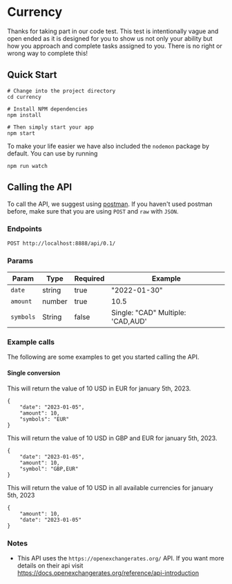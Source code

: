 # Currency

Thanks for taking part in our code test. This test is intentionally vague and open ended as it is designed for you to show us not only your ability but how you approach and complete tasks assigned to you. There is no right or wrong way to complete this!

## Quick Start

```
# Change into the project directory
cd currency

# Install NPM dependencies
npm install

# Then simply start your app
npm start
```

To make your life easier we have also included the `nodemon` package by default. You can use by running

```
npm run watch
```

## Calling the API

To call the API, we suggest using [postman](https://chrome.google.com/webstore/detail/postman/fhbjgbiflinjbdggehcddcbncdddomop?hl=en). If you haven't used postman before, make sure that you are using `POST` and `raw` with `JSON`.

### Endpoints

`POST http://localhost:8888/api/0.1/`

### Params

| Param     | Type   | Required | Example                           |
| --------- | ------ | -------- | --------------------------------- |
| `date`    | string | true     | "2022-01-30"                      |
| `amount`  | number | true     | 10.5                              |
| `symbols` | String | false    | Single: "CAD" Multiple: 'CAD,AUD' |

### Example calls

The following are some examples to get you started calling the API.

#### Single conversion

This will return the value of 10 USD in EUR for january 5th, 2023.

```
{
	"date": "2023-01-05",
	"amount": 10,
	"symbols": "EUR"
}
```

This will return the value of 10 USD in GBP and EUR for january 5th, 2023.

```
{
	"date": "2023-01-05",
	"amount": 10,
	"symbol": "GBP,EUR"
}
```

This will return the value of 10 USD in all available currencies for january 5th, 2023

```
{
	"amount": 10,
	"date": "2023-01-05"
}
```

### Notes

- This API uses the `https://openexchangerates.org/` API. If you want more details on their api visit https://docs.openexchangerates.org/reference/api-introduction
